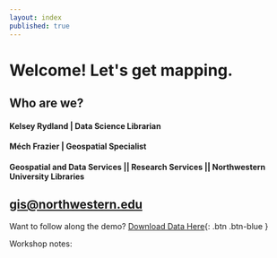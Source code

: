 ```yaml
---
layout: index
published: true
---
```


# Welcome! Let's get mapping. 

## Who are we? 

#### Kelsey Rydland | Data Science Librarian

#### Méch Frazier | Geospatial Specialist

#### Geospatial and Data Services || Research Services || Northwestern University Libraries

## [gis@northwestern.edu](mailto:gis@northwestern.edu)

Want to follow along the demo? [Download Data Here](/gis-workshop-waml-template/content/data/us-national-parks.geojson){: .btn .btn-blue } 

Workshop notes:



